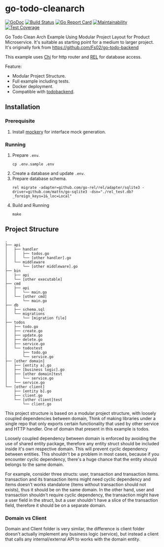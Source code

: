 # go-todo-cleanarch

[![GoDoc](https://godoc.org/github.com/h4ckm03d/go-todo-cleanarch?status.svg)](https://godoc.org/github.com/h4ckm03d/go-todo-cleanarch)
[![Build Status](https://travis-ci.org/h4ckm03d/go-todo-cleanarch.svg?branch=main)](https://travis-ci.org/h4ckm03d/go-todo-cleanarch)
[![Go Report Card](https://goreportcard.com/badge/github.com/h4ckm03d/go-todo-cleanarch)](https://goreportcard.com/report/github.com/h4ckm03d/go-todo-cleanarch)
[![Maintainability](https://api.codeclimate.com/v1/badges/ce812254a495e287b45d/maintainability)](https://codeclimate.com/github/h4ckm03d/go-todo-cleanarch/maintainability)
[![Test Coverage](https://api.codeclimate.com/v1/badges/ce812254a495e287b45d/test_coverage)](https://codeclimate.com/github/h4ckm03d/go-todo-cleanarch/test_coverage)

Go Todo Clean Arch Example Using Modular Project Layout for Product Microservice. It's suitable as starting point for a medium to larger project. It's originally fork from https://github.com/Fs02/go-todo-backend

This example uses [Chi](https://github.com/go-chi/chi) for http router and [REL](https://github.com/go-rel/rel) for database access.

Feature:

- Modular Project Structure.
- Full example including tests.
- Docker deployment.
- Compatible with [todobackend](https://www.todobackend.com/specs/index.html).

## Installation

### Prerequisite

1. Install [mockery](https://github.com/vektra/mockery#installation) for interface mock generation.

### Running

1. Prepare `.env`.
    ```
    cp .env.sample .env
    ```
2. Create a database and update `.env`.
2. Prepare database schema.
    ```
    rel migrate -adapter=github.com/go-rel/rel/adapter/sqlite3 -driver=github.com/mattn/go-sqlite3 -dsn="./rel_test.db?_foreign_keys=1&_loc=Local"
    ```
3. Build and Running
    ```
    make
    ```

## Project Structure

```
.
├── api
│   ├── handler
│   │   ├── todos.go
│   │   └── [other handler].go
│   └── middleware
│       └── [other middleware].go
├── bin
│   ├── api
│   └── [other executable]
├── cmd
│   ├── api
│   │   └── main.go
│   └── [other cmd]
│       └── main.go
├── db
│   ├── schema.sql
│   └── migrations
│       └── [migration file]
├── todos
│   ├── todo.go
│   ├── create.go
│   ├── update.go
│   ├── delete.go
│   ├── service.go
│   └── todostest
│       ├── todo.go
│       └── service.go
├── [other domain]
│   ├── [entity a].go
│   ├── [business logic].go
│   ├── [other domain]test
│   │   └── service.go
│   └── service.go
└── [other client]
    ├── [entity b].go
    ├── client.go
    └── [other client]test
        └── client.go
```

This project structure is based on a modular project structure, with loosely coupled dependencies between domain, Think of making libraries under a single repo that only exports certain functionality that used by other service and HTTP handler. One of domain that present in this example is todos.

Loosely coupled dependency between domain is enforced by avoiding the use of shared entity package, therefore any entity struct should be included inside it's own respective domain. This will prevent cyclic dependency between entities. This shouldn't be a problem in most cases, because if you encounter cyclic dependency, there's a huge chance that the entity should belongs to the same domain.

For example, consider three structs: user, transaction and transaction items. transaction and its transaction items might need cyclic dependency and items doesn't works standalone (items without transaction should not exists), thus it should be on the same domain.
In the other hand, user and transaction shouldn't require cyclic dependency, the transaction might have a user field in the struct, but a user shouldn't have a slice of the transaction field, therefore it should be on a separate domain.

### Domain vs Client

Domain and Client folder is very similar, the difference is client folder doesn't actually implement any business logic (service), but instead a client that calls any internal/external API to works with the domain entity.
